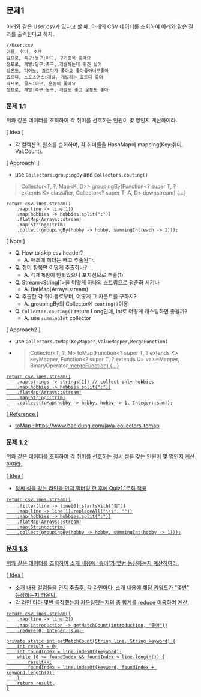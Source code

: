 ## 문제1

아래와 같은 User.csv가 있다고 할 때, 아래의 CSV 데이터를 조회하여 아래와 같은 결과를 출력한다고 하자.
```text
//User.csv
이름, 취미, 소개
김프로, 축구:농구:야구, 구기종목 좋아요
정프로, 개발:당구:축구, 개발하는데 뛰긴 싫어
앙몬드, 피아노, 죠르디가 좋아요 좋아좋아너무좋아
죠르디, 스포츠댄스:개발, 개발하는 죠르디 좋아
박프로, 골프:야구, 운동이 좋아요
정프로, 개발:축구:농구, 개발도 좋고 운동도 좋아
```

### 문제 1.1
위와 같은 데이터를 조회하여 각 취미를 선호하는 인원이 몇 명인지 계산하여라.

[ Idea ]
- 각 컬렉션의 원소를 순회하며, 각 취미들을 HashMap에 mapping(Key:취미, Val:Count).

[ Approach1 ]
- use `Collectors.groupingBy` and `Collectors.couting()`
> Collector<T, ?, Map<K, D>> groupingBy(Function<? super T, ? extends K> classifier, Collector<? super T, A, D> downstream) {...}

```
return csvLines.stream()
    .map(line -> line[1])
    .map(hobbies -> hobbies.split(":"))
    .flatMap(Arrays::stream)
    .map(String::trim)
    .collect(groupingBy(hobby -> hobby, summingInt(each -> 1)));
```
[ Note ]
- Q. How to skip csv header?
    - A. 애초에 헤더는 빼고 추출된다.
- Q. 취미 항목만 어떻게 추출하나?
    - A. 객체매핑이 안되있으니 포지션으로 추출(1)
- Q. Stream<String[]>을 어떻게 하나의 스트림으로 평준화 시키나
    - A. flatMap(Arrays.stream)
- Q. 추출한 각 취미들로부터, 어떻게 그 카운트를 구하지?
    - A. groupingBy의 Collector에 `couting()`이용
- Q. `Collector.couting()` return Long인데, Int로 어떻게 캐스팅하면 좋을까?
    - A. use `summingInt` collector

[ Approach2 ]
- use `Collectors.toMap(KeyMapper,ValueMapper,MergeFunction)`
- > Collector<T, ?, M> toMap(Function<? super T, ? extends K> keyMapper,
  Function<? super T, ? extends U> valueMapper,
  BinaryOperator<U> mergeFunction) {...}
```
return csvLines.stream()
    .map(strings -> strings[1]) // collect only hobbies
    .map(hobbies -> hobbies.split(":"))
    .flatMap(Arrays::stream)
    .map(String::trim)
    .collect(toMap(hobby -> hobby, hobby -> 1, Integer::sum));
```

[ Reference ]
- toMap : https://www.baeldung.com/java-collectors-tomap

### 문제 1.2
위와 같은 데이터를 조회하여 각 취미를 선호하는 정씨 성을 갖는 인원이 몇 명인지 계산하여라.

[ Idea ]
- 정씨 성을 갖는 라인을 먼저 필터링 한 후에 Quiz1.1로직 적용
```
return csvLines.stream()
    .filter(line -> line[0].startsWith("정"))
    .map(line -> line[1].replaceAll("\\s", ""))
    .map(hobbies -> hobbies.split(":"))
    .flatMap(Arrays::stream)
    .map(String::trim)
    .collect(groupingBy(hobby -> hobby, summingInt(hobby -> 1)));
```

### 문제 1.3
위와 같은 데이터를 조회하여 소개 내용에 '좋아'가 몇번 등장하는지 계산하여라.<br>

[ Idea ]
- 소개 내용 컬럼들을 먼저 추출후, 각 라인마다, 소개 내용에 해당 키워드가 "몇번" 등장하는지 카운팅.
- 각 라인 마다 몇번 등장했는지 카운팅했는지의 총 합계를 reduce 이용하여 계산.
```
return csvLines.stream()
    .map(line -> line[2])
    .map(introduction -> getMatchCount(introduction, "좋아"))
    .reduce(0, Integer::sum);

private static int getMatchCount(String line, String keyword) {
    int result = 0;
    int foundIndex = line.indexOf(keyword);
    while (0 <= foundIndex && foundIndex < line.length()) {
        result++;
        foundIndex = line.indexOf(keyword, foundIndex + keyword.length());
    }
    return result;
}
```

<br>